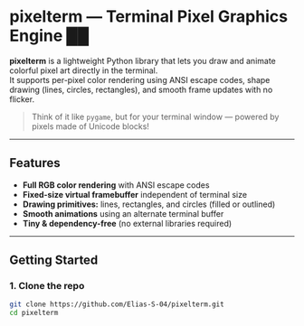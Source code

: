 # pixelterm — Terminal Pixel Graphics Engine ██

**pixelterm** is a lightweight Python library that lets you draw and animate colorful pixel art directly in the terminal.  
It supports per-pixel color rendering using ANSI escape codes, shape drawing (lines, circles, rectangles), and smooth frame updates with no flicker.

> Think of it like `pygame`, but for your terminal window — powered by pixels made of Unicode blocks!

---

## Features

- **Full RGB color rendering** with ANSI escape codes  
- **Fixed-size virtual framebuffer** independent of terminal size  
- **Drawing primitives:** lines, rectangles, and circles (filled or outlined)  
- **Smooth animations** using an alternate terminal buffer  
- **Tiny & dependency-free** (no external libraries required)

---

## Getting Started

### 1. Clone the repo
```bash
git clone https://github.com/Elias-S-04/pixelterm.git
cd pixelterm
